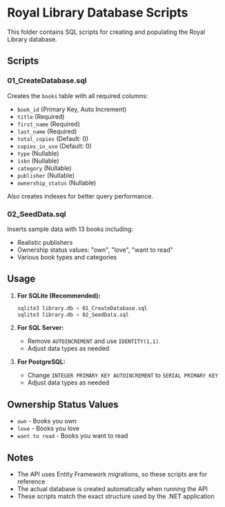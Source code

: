 # Royal Library Database Scripts

This folder contains SQL scripts for creating and populating the Royal Library database.

## Scripts

### 01_CreateDatabase.sql
Creates the `books` table with all required columns:
- `book_id` (Primary Key, Auto Increment)
- `title` (Required)
- `first_name` (Required)
- `last_name` (Required)
- `total_copies` (Default: 0)
- `copies_in_use` (Default: 0)
- `type` (Nullable)
- `isbn` (Nullable)
- `category` (Nullable)
- `publisher` (Nullable)
- `ownership_status` (Nullable)

Also creates indexes for better query performance.

### 02_SeedData.sql
Inserts sample data with 13 books including:
- Realistic publishers
- Ownership status values: "own", "love", "want to read"
- Various book types and categories

## Usage

1. **For SQLite (Recommended):**
   ```bash
   sqlite3 library.db < 01_CreateDatabase.sql
   sqlite3 library.db < 02_SeedData.sql
   ```

2. **For SQL Server:**
   - Remove `AUTOINCREMENT` and use `IDENTITY(1,1)`
   - Adjust data types as needed

3. **For PostgreSQL:**
   - Change `INTEGER PRIMARY KEY AUTOINCREMENT` to `SERIAL PRIMARY KEY`
   - Adjust data types as needed

## Ownership Status Values
- `own` - Books you own
- `love` - Books you love
- `want to read` - Books you want to read

## Notes
- The API uses Entity Framework migrations, so these scripts are for reference
- The actual database is created automatically when running the API
- These scripts match the exact structure used by the .NET application
